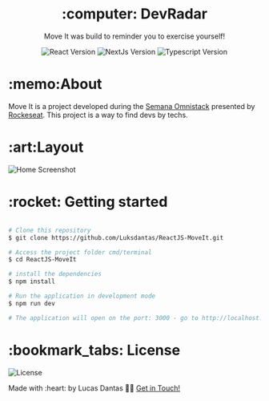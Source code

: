     
<h1 align="center">:computer: DevRadar</h1>
<p align="center">Move It was build to reminder you to exercise yourself!</p>

<p align="center">
 <img  src="https://img.shields.io/github/package-json/dependency-version/Luksdantas/ReactJS-DevRadar/react" alt="React Version">
 <img  src="https://img.shields.io/github/package-json/dependency-version/Luksdantas/ReactJS-DevRadar/next" alt="NextJs Version">
 <img  src="https://img.shields.io/github/package-json/dependency-version/Luksdantas/ReactJS-DevRadar/dev/typescript" alt="Typescript Version">
</p>

<h1>:memo:About</h1>
<p>Move It is a project developed during the <a href="https://rocketseat.com/">Semana Omnistack</a> presented by <a href="https://www.linkedin.com/school/rocketseat/">Rockeseat</a>. This project is a way to find devs by techs.</p>

<h1>:art:Layout</h1>
<img  src="https://github.com/Luksdantas/ReactJS-DevRadar/blob/main/screenshots/homePage.png" alt="Home Screenshot">


<h1>:rocket: Getting started</h1>

```bash

# Clone this repository
$ git clone https://github.com/Luksdantas/ReactJS-MoveIt.git

# Access the project folder cmd/terminal
$ cd ReactJS-MoveIt

# install the dependencies
$ npm install

# Run the application in development mode
$ npm run dev

# The application will open on the port: 3000 - go to http://localhost:3000

```

<h1>:bookmark_tabs: License</h1>
 <img  src="https://img.shields.io/github/license/Luksdantas/ReactJS-DevRadar" alt="License">
 
 <p>Made with :heart: by Lucas Dantas 👋🏽 <a href="https://www.linkedin.com/in/luksdantas/">Get in Touch!</a></p>
